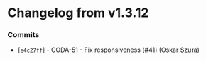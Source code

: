 # Changelog from v1.3.12
### Commits
* [[`e4c27ff`](http://github.com/coda-it/graphen/commit/e4c27ff169c70160fc2e9574e535cc7111a0fd16)] - CODA-51 - Fix responsiveness (#41) (Oskar Szura)